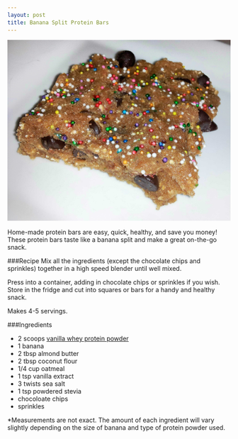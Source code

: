 ```yaml
---
layout: post
title: Banana Split Protein Bars
---
```


![Banana Split Protein Bars](/images/banana_split_protein_bars.jpg)

Home-made protein bars are easy, quick, healthy, and save you money! These protein bars taste like a banana split and make a great on-the-go snack. 

###Recipe
Mix all the ingredients (except the chocolate chips and sprinkles) together in a high speed blender until well mixed. 

Press into a container, adding in chocolate chips or sprinkles if you wish. Store in the fridge and cut into squares or bars for a handy and healthy snack. 

Makes 4-5 servings. 

###Ingredients  
- 2 scoops [vanilla whey protein powder](http://halfwhey.com/)
- 1 banana
- 2 tbsp almond butter
- 2 tbsp coconut flour
- 1/4 cup oatmeal
- 1 tsp vanilla extract
- 3 twists sea salt
- 1 tsp powdered stevia
- chocoloate chips
- sprinkles

*Measurements are not exact. The amount of each ingredient will vary slightly depending on the size of banana and type of protein powder used. 





  
